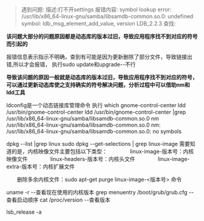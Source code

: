 >遇到问题:
描述:打不开settings 
报错内容:
symbol lookup error: /usr/lib/x86_64-linux-gnu/samba/libsamdb-common.so.0: undefined symbol: ldb_msg_element_add_value, version LDB_2.2.3
查找:

**该问题大部分的问题原因都是动态库的版本过旧，导致应用程序找不到对应的符号而引起的**

报错信息表示指示不明确，查到有可能是因为更新删除了部分文件，导致链接出错,所以才会报错，
执行sudo update和upgrade--不行

**导致该问题的原因一般就是动态库的版本过旧，导致应用程序找不到对应的符号，可以通过更新动态库使之支持确实的符号解决问题，分析过程中可以借助nm和ldd工具**



ldconfig是一个动态链接库管理命令 
执行
which gnome-control-center 
ldd /usr/bin/gnome-control-center
ldd /usr/bin/gnome-control-center |grep /usr/lib/x86_64-linux-gnu/samba/libsamdb-common.so.0
nm /usr/lib/x86_64-linux-gnu/samba/libsamdb-common.so.0
    nm: /usr/lib/x86_64-linux-gnu/samba/libsamdb-common.so.0: no symbols



dpkg --list |grep linux
sudo dpkg --get-selections | grep linux-image
需要知道的是，内核映像文件主要包括以下类型：
　　　　linux-image-版本号：内核映像文件
　　　　linux-headers-版本号：内核头文件
　　　　linux-image-extra-版本号：内核扩展文件

　　删除多余内核文件：sudo apt-get purge linux-image-<版本号> 命令

uname -r --查看现在使用的内核版本
grep menuentry /boot/grub/grub.cfg --查看启动顺序
cat /proc/version --查看版本


lsb_release -a





